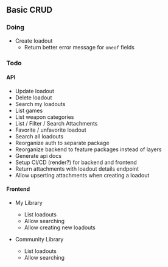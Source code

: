 ## Basic CRUD

### Doing

- Create loadout
  - Return better error message for `oneof` fields

### Todo

#### API

- Update loadout
- Delete loadout
- Search my loadouts
- List games
- List weapon categories
- List / Filter / Search Attachments
- Favorite / unfavorite loadout
- Search all loadouts
- Reorganize auth to separate package
- Reorganize backend to feature packages instead of layers
- Generate api docs
- Setup CI/CD (render?) for backend and frontend
- Return attachments with loadout details endpoint
- Allow upserting attachments when creating a loadout

#### Frontend

- My Library

  - List loadouts
  - Allow searching
  - Allow creating new loadouts

- Community Library
  - List loadouts
  - Allow searching
